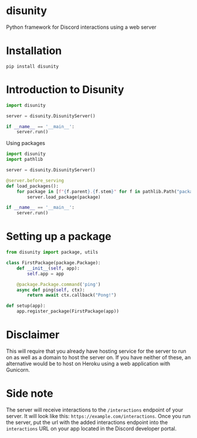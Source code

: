 # disunity

Python framework for Discord interactions using a web server

# Installation
`pip install disunity`

# Introduction to Disunity
```python
import disunity

server = disunity.DisunityServer()

if __name__ == '__main__':
    server.run()
```

Using packages
```python
import disunity
import pathlib

server = disunity.DisunityServer()

@server.before_serving
def load_packages():
    for package in [f"{f.parent}.{f.stem}" for f in pathlib.Path("packages").glob("*.py")]:
        server.load_package(package)

if __name__ == '__main__':
    server.run()

```

# Setting up a package

```python
from disunity import package, utils

class FirstPackage(package.Package):
    def __init__(self, app):
        self.app = app

    @package.Package.command('ping')
    async def ping(self, ctx):
        return await ctx.callback("Pong!")

def setup(app):
    app.register_package(FirstPackage(app))

```

# Disclaimer

This will require that you already have hosting service for the server to run on as well as a domain to host the server on. If you have neither of these, an alternative would be to host on Heroku using a web application with Gunicorn. 

# Side note

The server will receive interactions to the `/interactions` endpoint of your server. It will look like this: `https://example.com/interactions`. Once you run the server, put the url with the added interactions endpoint into the `interactions` URL on your app located in the Discord developer portal.

